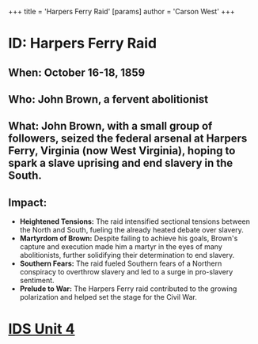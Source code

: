 +++
 title = 'Harpers Ferry Raid'
[params]
	author = 'Carson West'
+++
# ID: Harpers Ferry Raid

## When: October 16-18, 1859

## Who: John Brown, a fervent abolitionist

## What: John Brown, with a small group of followers, seized the federal arsenal at Harpers Ferry, Virginia (now West Virginia), hoping to spark a slave uprising and end slavery in the South.

## Impact: 

* **Heightened Tensions:** The raid intensified sectional tensions between the North and South, fueling the already heated debate over slavery. 
* **Martyrdom of Brown:** Despite failing to achieve his goals, Brown's capture and execution made him a martyr in the eyes of many abolitionists, further solidifying their determination to end slavery.
* **Southern Fears:** The raid fueled Southern fears of a Northern conspiracy to overthrow slavery and led to a surge in pro-slavery sentiment.
* **Prelude to War:** The Harpers Ferry raid contributed to the growing polarization and helped set the stage for the Civil War. 

# [IDS Unit 4](./../ids-unit-4/)
